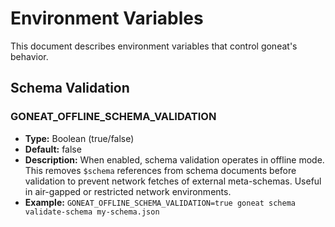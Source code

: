 # Environment Variables

This document describes environment variables that control goneat's behavior.

## Schema Validation

### GONEAT_OFFLINE_SCHEMA_VALIDATION

- **Type:** Boolean (true/false)
- **Default:** false
- **Description:** When enabled, schema validation operates in offline mode. This removes `$schema` references from schema documents before validation to prevent network fetches of external meta-schemas. Useful in air-gapped or restricted network environments.
- **Example:** `GONEAT_OFFLINE_SCHEMA_VALIDATION=true goneat schema validate-schema my-schema.json`
